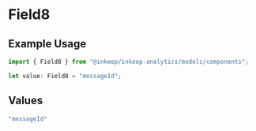 # Field8

## Example Usage

```typescript
import { Field8 } from "@inkeep/inkeep-analytics/models/components";

let value: Field8 = "messageId";
```

## Values

```typescript
"messageId"
```